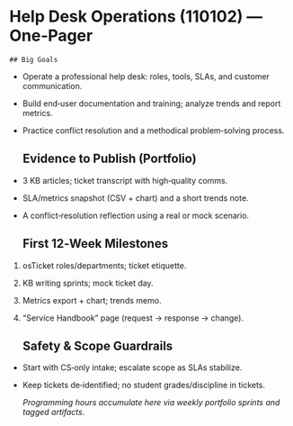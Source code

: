 # Help Desk Operations (110102) — One‑Pager

    ## Big Goals

- Operate a professional help desk: roles, tools, SLAs, and customer communication.
- Build end‑user documentation and training; analyze trends and report metrics.
- Practice conflict resolution and a methodical problem‑solving process.


    ## Evidence to Publish (Portfolio)

- 3 KB articles; ticket transcript with high‑quality comms.
- SLA/metrics snapshot (CSV + chart) and a short trends note.
- A conflict‑resolution reflection using a real or mock scenario.


    ## First 12‑Week Milestones

1) osTicket roles/departments; ticket etiquette.  
2) KB writing sprints; mock ticket day.  
3) Metrics export + chart; trends memo.  
4) “Service Handbook” page (request → response → change).


    ## Safety & Scope Guardrails

- Start with CS‑only intake; escalate scope as SLAs stabilize.
- Keep tickets de‑identified; no student grades/discipline in tickets.


    _Programming hours accumulate here via weekly portfolio sprints and tagged artifacts._
